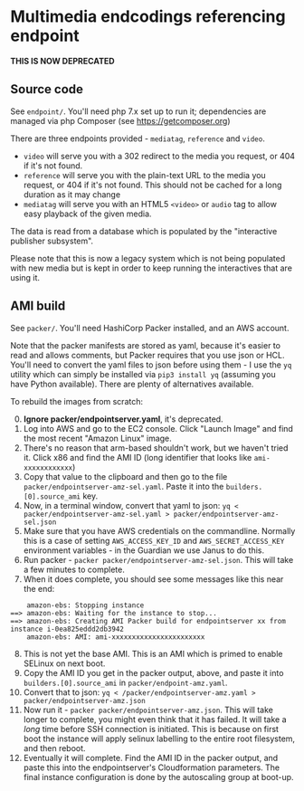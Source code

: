 # Multimedia endcodings referencing endpoint

**THIS IS NOW DEPRECATED**

## Source code

See `endpoint/`. You'll need php 7.x set up to run it; dependencies are managed via php Composer (see https://getcomposer.org)

There are three endpoints provided - `mediatag`, `reference` and `video`.

- `video` will serve you with a 302 redirect to the media you request, or 404 if it's not found.
- `reference` will serve you with the plain-text URL to the media you request, or 404 if it's not found. This should
not be cached for a long duration as it may change
- `mediatag` will serve you with an HTML5 `<video>` or `audio` tag to allow easy playback of the given media.

The data is read from a database which is populated by the "interactive publisher subsystem".

Please note that this is now a legacy system which is not being populated with new media but is kept in order to keep
running the interactives that are using it.

## AMI build

See `packer/`.  You'll need HashiCorp Packer installed, and an AWS account.

Note that the packer manifests are stored as yaml, because it's easier to read and allows comments, but Packer requires
that you use json or HCL.  You'll need to convert the yaml files to json before using them - I use the `yq` utility which
can simply be installed via `pip3 install yq` (assuming you have Python available).  There are plenty of alternatives
available.

To rebuild the images from scratch:

0. **Ignore packer/endpointserver.yaml**, it's deprecated.
1. Log into AWS and go to the EC2 console.  Click "Launch Image" and find the most recent "Amazon Linux" image.
2. There's no reason that arm-based shouldn't work, but we haven't tried it. Click x86 and find the AMI ID (long identifier
 that looks like `ami-xxxxxxxxxxxx`)
3. Copy that value to the clipboard and then go to the file `packer/endpointserver-amz-sel.yaml`. 
Paste it into the `builders.[0].source_ami` key.
4. Now, in a terminal window, convert that yaml to json: `yq < packer/endpointserver-amz-sel.yaml > packer/endpointserver-amz-sel.json`
5. Make sure that you have AWS credentials on the commandline. Normally this is a case of setting `AWS_ACCESS_KEY_ID` and
`AWS_SECRET_ACCESS_KEY` environment variables - in the Guardian we use Janus to do this.
6. Run packer - `packer packer/endpointserver-amz-sel.json`.  This will take a few minutes to complete.
7. When it does complete, you should see some messages like this near the end:
```
    amazon-ebs: Stopping instance
==> amazon-ebs: Waiting for the instance to stop...
==> amazon-ebs: Creating AMI Packer build for endpointserver xx from instance i-0ea825eddd2db3942
    amazon-ebs: AMI: ami-xxxxxxxxxxxxxxxxxxxxxxx
```
8. This is not yet the base AMI. This is an AMI which is primed to enable SELinux on next boot.
9. Copy the AMI ID you get in the packer output, above, and paste it into `builders.[0].source_ami` in `packer/endpoint-amz.yaml`.
10. Convert that to json: `yq < /packer/endpointserver-amz.yaml > packer/endpointserver-amz.json`
11. Now run it - `packer packer/endpointserver-amz.json`. This will take longer to complete, you might even think that
it has failed.  It will take a _long_ time before SSH connection is initiated. This is because on first boot the instance
will apply selinux labelling to the entire root filesystem, and then reboot.
12. Eventually it will complete.  Find the AMI ID in the packer output, and paste this into the endpointserver's 
Cloudformation parameters.  The final instance configuration is done by the autoscaling group at boot-up.

